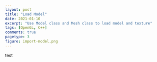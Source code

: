 ```yaml
---
layout: post
title: "Load Model"
date: 2021-01-10
excerpt: "Use Model class and Mesh class to load model and texture"
tags: [OpenGL, C++]
comments: true
pagetype: 3
figure: import-model.png
---
```

test